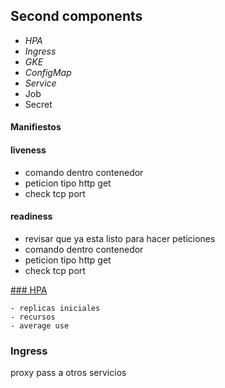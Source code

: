 ## Second components
- *HPA*
- *Ingress*
- *GKE*
- *ConfigMap*
- *Service*
- Job
- Secret


#### Manifiestos


#### liveness 

- comando dentro contenedor 
- peticion tipo http get 
- check tcp port 

#### readiness 
-  revisar que ya esta listo para hacer peticiones
- comando dentro contenedor 
- peticion tipo http get 
- check tcp port 

<a href="https://kubernetes.io/docs/tasks/run-application/horizontal-pod-autoscale-walkthrough/" target="_blank">### HPA</a>

	- replicas iniciales
	- recursos
	- average use
	
### Ingress

proxy pass  a otros servicios
